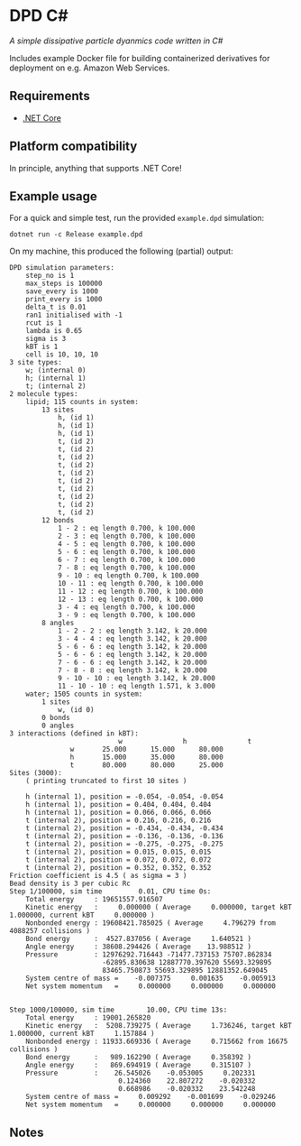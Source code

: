 # DPD C#

_A simple dissipative particle dyanmics code written in C#_

Includes example Docker file for building containerized derivatives for deployment on e.g. Amazon Web Services.

## Requirements

* [.NET Core](https://www.microsoft.com/net/learn/get-started/macos)

## Platform compatibility

In principle, anything that supports .NET Core!

## Example usage

For a quick and simple test, run the provided `example.dpd` simulation:

	dotnet run -c Release example.dpd

On my machine, this produced the following (partial) output:

	DPD simulation parameters:
		step_no is 1
		max_steps is 100000
		save_every is 1000
		print_every is 1000
		delta_t is 0.01
		ran1 initialised with -1
		rcut is 1
		lambda is 0.65
		sigma is 3
		kBT is 1
		cell is 10, 10, 10
	3 site types:
		w; (internal 0)
		h; (internal 1)
		t; (internal 2)
	2 molecule types:
		lipid; 115 counts in system:
			13 sites
				h, (id 1)
				h, (id 1)
				h, (id 1)
				t, (id 2)
				t, (id 2)
				t, (id 2)
				t, (id 2)
				t, (id 2)
				t, (id 2)
				t, (id 2)
				t, (id 2)
				t, (id 2)
				t, (id 2)
			12 bonds
				1 - 2 : eq length 0.700, k 100.000
				2 - 3 : eq length 0.700, k 100.000
				4 - 5 : eq length 0.700, k 100.000
				5 - 6 : eq length 0.700, k 100.000
				6 - 7 : eq length 0.700, k 100.000
				7 - 8 : eq length 0.700, k 100.000
				9 - 10 : eq length 0.700, k 100.000
				10 - 11 : eq length 0.700, k 100.000
				11 - 12 : eq length 0.700, k 100.000
				12 - 13 : eq length 0.700, k 100.000
				3 - 4 : eq length 0.700, k 100.000
				3 - 9 : eq length 0.700, k 100.000
			8 angles
				1 - 2 - 2 : eq length 3.142, k 20.000
				3 - 4 - 4 : eq length 3.142, k 20.000
				5 - 6 - 6 : eq length 3.142, k 20.000
				5 - 6 - 6 : eq length 3.142, k 20.000
				7 - 6 - 6 : eq length 3.142, k 20.000
				7 - 8 - 8 : eq length 3.142, k 20.000
				9 - 10 - 10 : eq length 3.142, k 20.000
				11 - 10 - 10 : eq length 1.571, k 3.000
		water; 1505 counts in system:
			1 sites
				w, (id 0)
			0 bonds
			0 angles
	3 interactions (defined in kBT):
	              	           w	           h	           t
		           w	   25.000	   15.000	   80.000
		           h	   15.000	   35.000	   80.000
		           t	   80.000	   80.000	   25.000
	Sites (3000):
		( printing truncated to first 10 sites )

		h (internal 1), position = -0.054, -0.054, -0.054
		h (internal 1), position = 0.404, 0.404, 0.404
		h (internal 1), position = 0.066, 0.066, 0.066
		t (internal 2), position = 0.216, 0.216, 0.216
		t (internal 2), position = -0.434, -0.434, -0.434
		t (internal 2), position = -0.136, -0.136, -0.136
		t (internal 2), position = -0.275, -0.275, -0.275
		t (internal 2), position = 0.015, 0.015, 0.015
		t (internal 2), position = 0.072, 0.072, 0.072
		t (internal 2), position = 0.352, 0.352, 0.352
	Friction coefficient is 4.5 ( as sigma = 3 )
	Bead density is 3 per cubic Rc
	Step 1/100000, sim time         0.01, CPU time 0s:
		Total energy     : 19651557.916507
		Kinetic energy   :     0.000000 ( Average     0.000000, target kBT     1.000000, current kBT     0.000000 )
		Nonbonded energy : 19608421.785025 ( Average     4.796279 from 4088257 collisions )
		Bond energy      :  4527.837056 ( Average     1.640521 )
		Angle energy     : 38608.294426 ( Average    13.988512 )
		Pressure         : 12976292.716443 -71477.737153 75707.862834
		                   -62895.830638 12887770.397620 55693.329895
		                   83465.750873 55693.329895 12881352.649045
		System centre of mass =    -0.007375     0.001635    -0.005913
		Net system momentum   =     0.000000     0.000000     0.000000


	Step 1000/100000, sim time        10.00, CPU time 13s:
		Total energy     : 19001.265820
		Kinetic energy   :  5208.739275 ( Average     1.736246, target kBT     1.000000, current kBT     1.157884 )
		Nonbonded energy : 11933.669336 ( Average     0.715662 from 16675 collisions )
		Bond energy      :   989.162290 ( Average     0.358392 )
		Angle energy     :   869.694919 ( Average     0.315107 )
		Pressure         :    26.545026    -0.053005     0.202331
		                       0.124360    22.807272    -0.020332
		                       0.668986    -0.020332    23.542248
		System centre of mass =     0.009292    -0.001699    -0.029246
		Net system momentum   =     0.000000     0.000000     0.000000


## Notes
